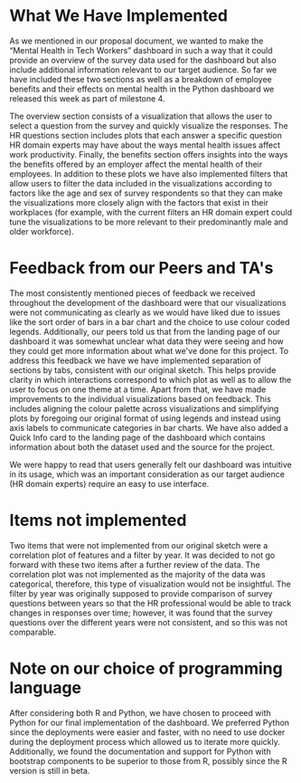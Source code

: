 # What We Have Implemented

As we mentioned in our proposal document, we wanted to make the “Mental Health in Tech Workers” dashboard in such a way that it could provide an overview of the survey data used for the dashboard but also include additional information relevant to our target audience. So far we have included these two sections as well as a breakdown of employee benefits and their effects on mental health in the Python dashboard we released this week as part of milestone 4. 

The overview section consists of a visualization that allows the user to select a question from the survey and quickly visualize the responses. The HR questions section includes plots that each answer a specific question HR domain experts may have about the ways mental health issues affect work productivity. Finally, the benefits section offers insights into the ways the benefits offered by an employer affect the mental health of their employees. In addition to these plots we have also implemented filters that allow users to filter the data included in the visualizations according to factors like the age and sex of survey respondents so that they can make the visualizations more closely align with the factors that exist in their workplaces (for example, with the current filters an HR domain expert could tune the visualizations to be more relevant to their predominantly male and older workforce).

# Feedback from our Peers and TA's

The most consistently mentioned pieces of feedback we received throughout the development of the dashboard were that our visualizations were not communicating as clearly as we would have liked due to issues like the sort order of bars in a bar chart and the choice to use colour coded legends. Additionally, our peers told us that from the landing page of our dashboard it was somewhat unclear what data they were seeing and how they could get more information about what we've done for this project. To address this feedback we have we have implemented separation of sections by tabs, consistent with our original sketch. This helps provide clarity in which interactions correspond to which plot as well as to allow the user to focus on one theme at a time. Apart from that, we have made improvements to the individual visualizations based on feedback. This includes aligning the colour palette across visualizations and simplifying plots by foregoing our original format of using legends and instead using axis labels to communicate categories in bar charts. We have also added a Quick Info card to the landing page of the dashboard which contains information about both the dataset used and the source for the project.

We were happy to read that users generally felt our dashboard was intuitive in its usage, which was an important consideration as our target audience (HR domain experts) require an easy to use interface.

# Items not implemented

Two items that were not implemented from our original sketch were a correlation plot of features and a filter by year. It was decided to not go forward with these two items after a further review of the data. The correlation plot was not implemented as the majority of the data was categorical, therefore, this type of visualization would not be insightful. The filter by year was originally supposed to provide comparison of survey questions between years so that the HR professional would be able to track changes in responses over time; however, it was found that the survey questions over the different years were not consistent, and so this was not comparable.

# Note on our choice of programming language

After considering both R and Python, we have chosen to proceed with Python for our final implementation of the dashboard. We preferred Python since the deployments were easier and faster, with no need to use docker during the deployment process which allowed us to iterate more quickly. Additionally, we found the documentation and support for Python with bootstrap components to be superior to those from R, possibly since the R version is still in beta.
